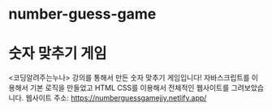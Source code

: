 # number-guess-game
# 숫자 맞추기 게임 
 <코딩알려주는누나> 강의를 통해서 만든 숫자 맞추기 게임입니다!
 자바스크립트를 이용해서 기본 로직을 만들었고 HTML CSS를 이용해서 전체적인 웹사이트를 그려보았습니다. 
 웹사이트 주소: https://numberguessgamejjy.netlify.app/
